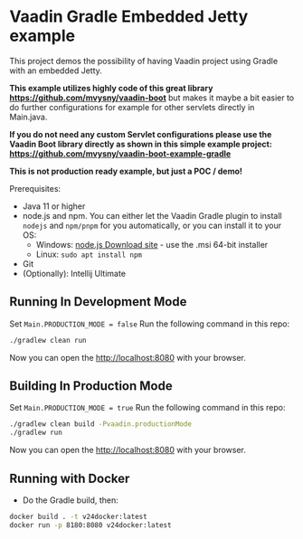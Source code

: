 # Vaadin Gradle Embedded Jetty example

This project demos the possibility of having Vaadin project using Gradle with an embedded Jetty.

**This example utilizes highly code of this great library https://github.com/mvysny/vaadin-boot** but makes it maybe a bit easier to do further configurations for example for other servlets directly in Main.java.

**If you do not need any custom Servlet configurations please use the Vaadin Boot library directly as shown in this simple example project: https://github.com/mvysny/vaadin-boot-example-gradle**

**This is not production ready example, but just a POC / demo!**

Prerequisites:
* Java 11 or higher
* node.js and npm. You can either let the Vaadin Gradle plugin to install `nodejs` and `npm/pnpm` for you automatically, or you can install it to your OS:
  * Windows: [node.js Download site](https://nodejs.org/en/download/) - use the .msi 64-bit installer
  * Linux: `sudo apt install npm`
* Git
* (Optionally): Intellij Ultimate

## Running In Development Mode
Set `Main.PRODUCTION_MODE = false`
Run the following command in this repo:

```bash
./gradlew clean run
```

Now you can open the [http://localhost:8080](http://localhost:8080) with your browser.

## Building In Production Mode

Set `Main.PRODUCTION_MODE = true`
Run the following command in this repo:

```bash
./gradlew clean build -Pvaadin.productionMode
./gradlew run
```

Now you can open the [http://localhost:8080](http://localhost:8080) with your browser.

## Running with Docker
* Do the Gradle build, then:
```bash
docker build . -t v24docker:latest
docker run -p 8180:8080 v24docker:latest
```